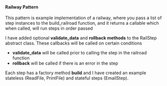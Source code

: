#### Railway Pattern
This pattern is example implementation of a railway,
where you pass a list of step instances to the build_railroad function, and it returns a callable which when called, will run steps in order passed

I have added optional __validate_data__ and __rollback methods__ to the RailStep abstract class. These callbacks will be called on certain conditions

- __validate_data__ will be called prior to calling the step in the railroad function
- __rollback__ will be called if there is an error in the step

Each step has a factory method __build__ and I have created an example stateless (ReadFile, PrintFile) and stateful steps (EmailStep).